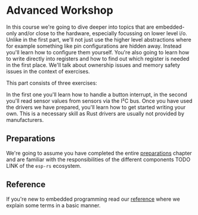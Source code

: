 # Advanced Workshop

In this course we're going to dive deeper into topics that are embedded-only and/or close to the hardware, especially focussing on lower level i/o. Unlike in the first part, we'll not just use the higher level abstractions where for example something like pin configurations are hidden away. Instead you'll learn how to configure them yourself. You're also going to learn how to write directly into registers and how to find out which register is needed in the first place. We'll talk about ownership issues and memory safety issues in the context of exercises.

 This part consists of three exercises: 

 In the first one you'll learn how to handle a button interrupt, in the second you'll read sensor values from sensors via the I²C bus. Once you have used the drivers we have prepared, you'll learn how to get started writing your own. This is a necessary skill as Rust drivers are usually not provided by manufacturers. 

 ## Preparations
 We're going to assume you have completed the entire [preparations](./02_preparations.md) chapter and are familiar with the responsibilities of the different components TODO LINK of the `esp-rs` ecosystem. 

 ## Reference

 If you're new to embedded programming read our [reference](./04_7_reference.md) where we explain some terms in a basic manner. 
